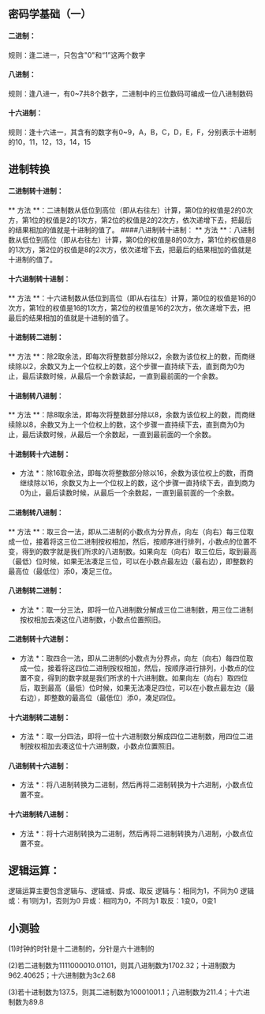 ## 密码学基础（一）
#### 二进制：
规则：逢二进一，只包含"0"和“1”这两个数字
#### 八进制：
规则：逢八进一，有0~7共8个数字，二进制中的三位数码可编成一位八进制数码
#### 十六进制：
规则：逢十六进一，其含有的数字有0~9，A，B，C，D，E，F，分别表示十进制的10，11，12，13，14，15
## 进制转换
#### 二进制转十进制：
** 方法 **：二进制数从低位到高位（即从右往左）计算，第0位的权值是2的0次方，第1位的权值是2的1次方，第2位的权值是2的2次方，依次递增下去，把最后的结果相加的值就是十进制的值了。
####八进制转十进制：
** 方法 **：八进制数从低位到高位（即从右往左）计算，第0位的权值是8的0次方，第1位的权值是8的1次方，第2位的权值是8的2次方，依次递增下去，把最后的结果相加的值就是十进制的值了。
#### 十六进制转十进制：
** 方法 **：十六进制数从低位到高位（即从右往左）计算，第0位的权值是16的0次方，第1位的权值是16的1次方，第2位的权值是16的2次方，依次递增下去，把最后的结果相加的值就是十进制的值了。
#### 十进制转二进制：
** 方法 **：除2取余法，即每次将整数部分除以2，余数为该位权上的数，而商继续除以2，余数又为上一个位权上的数，这个步骤一直持续下去，直到商为0为止，最后读数时候，从最后一个余数读起，一直到最前面的一个余数。
#### 十进制转八进制：
** 方法 **：除8取余法，即每次将整数部分除以8，余数为该位权上的数，而商继续除以8，余数又为上一个位权上的数，这个步骤一直持续下去，直到商为0为止，最后读数时候，从最后一个余数起，一直到最前面的一个余数。
#### 十进制转十六进制：
* 方法 *：除16取余法，即每次将整数部分除以16，余数为该位权上的数，而商继续除以16，余数又为上一个位权上的数，这个步骤一直持续下去，直到商为0为止，最后读数时候，从最后一个余数起，一直到最前面的一个余数。
#### 二进制转八进制：
** 方法 **：取三合一法，即从二进制的小数点为分界点，向左（向右）每三位取成一位，接着将这三位二进制按权相加，然后，按顺序进行排列，小数点的位置不变，得到的数字就是我们所求的八进制数。如果向左（向右）取三位后，取到最高（最低）位时候，如果无法凑足三位，可以在小数点最左边（最右边），即整数的最高位（最低位）添0，凑足三位。
#### 八进制转二进制：
* 方法 *：取一分三法，即将一位八进制数分解成三位二进制数，用三位二进制按权相加去凑这位八进制数，小数点位置照旧。
#### 二进制转十六进制：
* 方法 *：取四合一法，即从二进制的小数点为分界点，向左（向右）每四位取成一位，接着将这四位二进制按权相加，然后，按顺序进行排列，小数点的位置不变，得到的数字就是我们所求的十六进制数。如果向左（向右）取四位后，取到最高（最低）位时候，如果无法凑足四位，可以在小数点最左边（最右边），即整数的最高位（最低位）添0，凑足四位。
#### 十六进制转二进制：
* 方法 *：取一分四法，即将一位十六进制数分解成四位二进制数，用四位二进制按权相加去凑这位十六进制数，小数点位置照旧。
#### 八进制转十六进制：
* 方法 *：将八进制转换为二进制，然后再将二进制转换为十六进制，小数点位置不变。
#### 十六进制转八进制：
* 方法 *：将十六进制转换为二进制，然后再将二进制转换为八进制，小数点位置不变。

## 逻辑运算：
逻辑运算主要包含逻辑与、逻辑或、异或、取反
逻辑与：相同为1，不同为0
逻辑或：有1则为1，否则为0
异或：相同为0，不同为1
取反：1变0，0变1

## 小测验

(1)时钟的时针是十二进制的，分针是六十进制的

(2)若二进制数为1111000010.01101，则其八进制数为1702.32；十进制数为962.40625；十六进制数为3c2.68

(3)若十进制数为137.5，则其二进制数为10001001.1；八进制数为211.4；十六进制数为89.8
